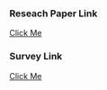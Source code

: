 ### Reseach Paper Link
<a href="https://www.mdpi.com/2079-7737/10/12/1347">Click Me </a>

### Survey Link
<a href="https://www.mdpi.com/2079-7737/10/12/1347](https://docs.google.com/document/d/1UQLmGmHr3QWHvGedZMhj2U3YROhByBYZhMFjrgCTuiQ/edit">Click Me </a>

